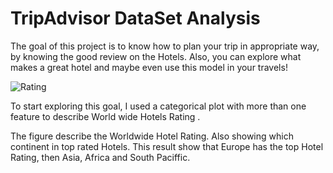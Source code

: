 # TripAdvisor DataSet Analysis

The goal of this project is to know how to plan your trip in appropriate way, by knowing the good review on the Hotels. Also, you can explore what makes a great hotel and maybe even use this model in your travels! 


![Rating](https://user-images.githubusercontent.com/93079353/142381397-649e96e5-1937-42a9-a7c9-aa44f433e01c.png)


To start exploring this goal, I used a categorical plot with more than one feature to describe World wide Hotels Rating .

The figure describe the Worldwide Hotel Rating. Also showing which continent in top rated Hotels.
This result show that Europe has the top Hotel Rating, then Asia, Africa and South Paciffic.
